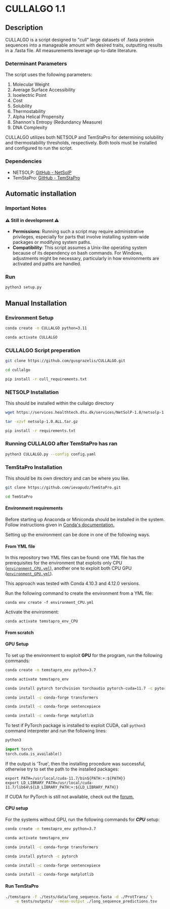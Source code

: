 # CULLALGO 1.1

## Description
CULLALGO is a script designed to "cull" large datasets of .fasta protein sequences into a manageable amount with desired traits, outputting results in a .fasta file. All measurements leverage up-to-date literature.

### Determinant Parameters
The script uses the following parameters:
1. Molecular Weight
2. Average Surface Accessibility
3. Isoelectric Point
4. Cost
5. Solubility
6. Thermostability
7. Alpha Helical Propensity
8. Shannon's Entropy (Redundancy Measure)
9. DNA Complexity

CULLALGO utilizes both NETSOLP and TemStaPro for determining solubility and thermostability thresholds, respectively. Both tools must be installed and configured to run the script.

### Dependencies
- NETSOLP: [GitHub - NetSolP](https://github.com/tvinet/NetSolP-1.0)
- TemStaPro: [GitHub - TemStaPro](https://github.com/ievapudz/TemStaPro)

## Automatic installation
### Important Notes
#### ⚠️ Still in development ⚠️
- **Permissions**: Running such a script may require administrative privileges, especially for parts that involve installing system-wide packages or modifying system paths.
- **Compatibility**: This script assumes a Unix-like operating system because of its dependency on bash commands. For Windows, adjustments might be necessary, particularly in how environments are activated and paths are handled.
### Run
```bash
python3 setup.py
```


## Manual Installation
### Environment Setup
```bash
conda create -n CULLALGO python=3.11
```
```bash
conda activate CULLALGO
```

### CULLALGO Script preperation
```bash
git clone https://github.com/gusgrazelis/CULLALGO.git
```
```bash
cd cullalgo
```
```bash
pip install -r cull_requirements.txt
```

### NETSOLP Installation
This should be installed within the cullalgo directory
```bash
wget https://services.healthtech.dtu.dk/services/NetSolP-1.0/netsolp-1.0.ALL.tar.gz
```
```bash
tar -xzvf netsolp-1.0.ALL.tar.gz
```
```bash
pip install -r requirements.txt
```

### Running CULLALGO after TemStaPro has ran
```bash
python3 CULLALGO.py --config config.yaml
```

### TemStaPro Installation
This should be its own directory and can be where you like.
```bash
git clone https://github.com/ievapudz/TemStaPro.git
```
```bash
cd TemStaPro
```
#### Environment requirements

Before starting up Anaconda or Miniconda should be installed
in the system. Follow instructions given in 
[Conda's documentation.](https://docs.conda.io/projects/conda/en/latest/user-guide/install/linux.html)

Setting up the environment can be done in one of the following ways.

#### From YML file

In this repository two YML files can be found: one YML file
has the prerequisites for the environment that exploits only 
CPU ([`environment_CPU.yml`](./environment_CPU.yml)), another one to exploit both CPU 
GPU ([`environment_GPU.yml`](./environment_GPU.yml)).

This approach was tested with Conda 4.10.3 and 4.12.0 versions.

Run the following command to create the environment from a 
YML file:
```
conda env create -f environment_CPU.yml
```

Activate the environment:
```
conda activate temstapro_env_CPU
```

#### From scratch
#### GPU Setup
To set up the environment to exploit **GPU** for the program, run the following commands:
```bash
conda create -n temstapro_env python=3.7
```
```bash
conda activate temstapro_env
```
```bash
conda install pytorch torchvision torchaudio pytorch-cuda=11.7 -c pytorch -c nvidia
```
```bash
conda install -c conda-forge transformers
```
```bash
conda install -c conda-forge sentencepiece
```
```bash
conda install -c conda-forge matplotlib
```

To test if PyTorch package is installed to exploit CUDA,
call `python3` command interpreter and run the 
following lines:
```bash
python3
```
```python
import torch
torch.cuda.is_available()
```

If the output is 'True', then the installing procedure was successful,
otherwise try to set the path to the installed packages:
```
export PATH=/usr/local/cuda-11.7/bin${PATH:+:${PATH}}
export LD_LIBRARY_PATH=/usr/local/cuda-11.7/lib64\${LD_LIBRARY_PATH:+:${LD_LIBRARY_PATH}}
```

If CUDA for PyTorch is still not available, check out the [forum.](https://github.com/pytorch/pytorch/issues/30664)

#### CPU setup
For the systems without GPU, run the following commands for ***CPU*** setup:
```bash
conda create -n temstapro_env python=3.7
```
```bash
conda activate temstapro_env
```
```bash
conda install -c conda-forge transformers
```
```bash
conda install pytorch -c pytorch
```
```bash
conda install -c conda-forge sentencepiece
```
```bash
conda install -c conda-forge matplotlib
```
#### Run TemStaPro
```bash
./temstapro -f ./tests/data/long_sequence.fasta -d ./ProtTrans/ \
    -e tests/outputs/ --mean-output ./long_sequence_predictions.tsv
```
